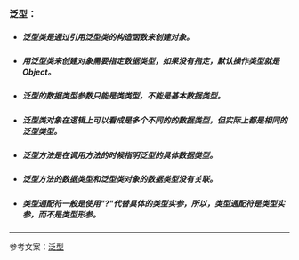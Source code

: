### 泛型：
* ##### 泛型类是通过引用泛型类的构造函数来创建对象。
* ##### 用泛型类来创建对象需要指定数据类型，如果没有指定，默认操作类型就是Object。
* ##### 泛型的数据类型参数只能是类类型，不能是基本数据类型。
* ##### 泛型类对象在逻辑上可以看成是多个不同的的数据类型，但实际上都是相同的泛型类型。
* ##### 泛型方法是在调用方法的时候指明泛型的具体数据类型。
* ##### 泛型方法的数据类型和泛型类对象的数据类型没有关联。
* ##### 类型通配符一般是使用"?"代替具体的类型实参，所以，类型通配符是类型实参，而不是类型形参。
---
参考文案：[泛型](https://blog.csdn.net/Beyondczn/article/details/107093693)
